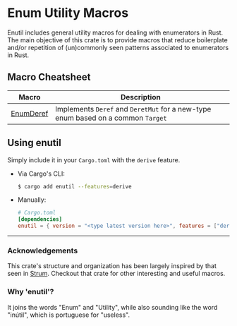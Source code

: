 # Enum Utility Macros

Enutil includes general utility macros for dealing with enumerators in Rust. The main objective of this crate is to provide macros that reduce boilerplate and/or repetition of (un)commonly seen patterns associated to enumerators in Rust.

## Macro Cheatsheet

| Macro       | Description |
| ----------- | ----------- |
| [EnumDeref] | Implements `Deref` and `DeretMut` for a new-type enum based on a common `Target` |

[EnumDeref]: https://docs.rs/enutil_macros/PLACEHOLDER

## Using enutil

Simply include it in your `Cargo.toml` with the `derive` feature.

- Via Cargo's CLI:

    ```sh
    $ cargo add enutil --features=derive
    ```

- Manually:

    ```toml
    # Cargo.toml
    [dependencies]
    enutil = { version = "<type latest version here>", features = ["derive"] }
    ```

---

### Acknowledgements

This crate's structure and organization has been largely inspired by that seen in [Strum](https://github.com/Peternator7/strum). Checkout that crate for other interesting and useful macros.

### Why 'enutil'?

It joins the words "Enum" and "Utility", while also sounding like the word "inútil", which is portuguese for "useless".
